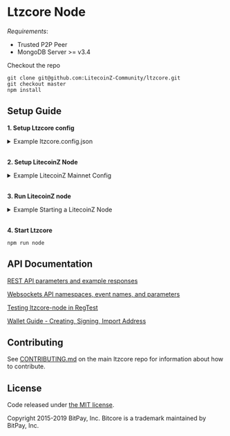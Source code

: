 Ltzcore Node
============
_Requirements_:
- Trusted P2P Peer
- MongoDB Server >= v3.4

Checkout the repo

```
git clone git@github.com:LitecoinZ-Community/ltzcore.git
git checkout master
npm install
```

## Setup Guide

**1. Setup Ltzcore config**

<details>
<summary>Example ltzcore.config.json</summary>
<br>

```
{
  "ltzcoreNode": {
    "chains": {
      "LTZ": {
        "mainnet": {
          "chainSource": "p2p",
          "trustedPeers": [
            {
              "host": "127.0.0.1",
              "port": 20008
            }
          ],
          "rpc": {
            "host": "127.0.0.1",
            "port": 20009,
            "username": "username",
            "password": "password"
          }
        },
        "regtest": {
          "chainSource": "p2p",
          "trustedPeers": [
            {
              "host": "127.0.0.1",
              "port": 20020
            }
          ],
          "rpc": {
            "host": "127.0.0.1",
            "port": 20021,
            "username": "username",
            "password": "password"
          }
        }
      }
    }
  }
}
```

</details>
<br>

**2. Setup LitecoinZ Node**

<details>
<summary>Example LitecoinZ Mainnet Config</summary>
<br>

```
whitelist=127.0.0.1
txindex=0
listen=1
server=1
irc=1
upnp=1

# Make sure port & rpcport matches the 
# ltzcore.config.json ports for LTZ mainnet

port=20008
rpcport=20009
rpcallowip=127.0.0.1

rpcuser=username
rpcpassword=password
```
</details>
<br>

**3. Run LitecoinZ node**
<details>
<summary>Example Starting a LitecoinZ Node</summary>
<br>
  
```
# Path to your litecoinz application and path to the config above
/Applications/LitecoinZ-Qt.app/Contents/MacOS/LitecoinZ-Qt -datadir=/Users/username/blockchains/litecoinz-core/networks/mainnet/
```

</details>
<br>

**4. Start Ltzcore**

```
npm run node
```

## API Documentation

[REST API parameters and example responses](./packages/ltzcore-node/docs/api-documentation.md)

[Websockets API namespaces, event names, and parameters](./packages/ltzcore-node/docs/sockets-api.md)

[Testing ltzcore-node in RegTest](./packages/ltzcore-node/docs/wallet-guide.md)

[Wallet Guide - Creating, Signing, Import Address](./packages/ltzcore-client/README.md)

## Contributing

See [CONTRIBUTING.md](https://github.com/LitecoinZ-Community/ltzcore) on the main ltzcore repo for information about how to contribute.

## License

Code released under [the MIT license](https://github.com/LitecoinZ-Community/ltzcore/blob/master/LICENSE).

Copyright 2015-2019 BitPay, Inc. Bitcore is a trademark maintained by BitPay, Inc.
